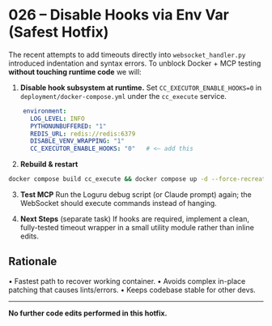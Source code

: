 # 026 – Disable Hooks via Env Var (Safest Hotfix)

The recent attempts to add timeouts directly into `websocket_handler.py` introduced indentation and syntax errors.
To unblock Docker + MCP testing **without touching runtime code** we will:

1. **Disable hook subsystem at runtime.**  Set `CC_EXECUTOR_ENABLE_HOOKS=0` in `deployment/docker-compose.yml` under the `cc_execute` service.

```yaml
    environment:
      LOG_LEVEL: INFO
      PYTHONUNBUFFERED: "1"
      REDIS_URL: redis://redis:6379
      DISABLE_VENV_WRAPPING: "1"
      CC_EXECUTOR_ENABLE_HOOKS: "0"   # <— add this
```

2. **Rebuild & restart**
```bash
docker compose build cc_execute && docker compose up -d --force-recreate
```

3. **Test MCP**
Run the Loguru debug script (or Claude prompt) again; the WebSocket should execute commands instead of hanging.

4. **Next Steps** (separate task)
If hooks are required, implement a clean, fully-tested timeout wrapper in a small utility module rather than inline edits.

## Rationale
• Fastest path to recover working container.
• Avoids complex in-place patching that causes lints/errors.
• Keeps codebase stable for other devs.

---
**No further code edits performed in this hotfix.**
